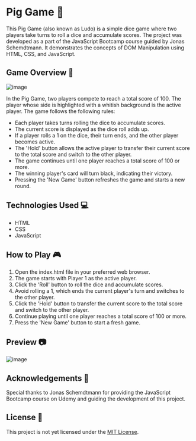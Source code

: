 # Pig Game 🎲

This Pig Game (also known as Ludo) is a simple dice game where two players take turns to roll a dice and accumulate scores. The project was developed as a part of the JavaScript Bootcamp course guided by Jonas Schemdtmann. It demonstrates the concepts of DOM Manipulation using HTML, CSS, and JavaScript.

## Game Overview 🐷

![image](https://github.com/fixmanish/pig-game-ludo/assets/131751286/d9e26f40-f0b8-49b2-9a1a-3a9b6b387eea)

In the Pig Game, two players compete to reach a total score of 100. The player whose side is highlighted with a whitish background is the active player. The game follows the following rules:

- Each player takes turns rolling the dice to accumulate scores.
- The current score is displayed as the dice roll adds up.
- If a player rolls a 1 on the dice, their turn ends, and the other player becomes active.
- The 'Hold' button allows the active player to transfer their current score to the total score and switch to the other player.
- The game continues until one player reaches a total score of 100 or more.
- The winning player's card will turn black, indicating their victory.
- Pressing the 'New Game' button refreshes the game and starts a new round.

## Technologies Used 💻

- HTML
- CSS
- JavaScript

## How to Play 🎮

1. Open the index.html file in your preferred web browser.
2. The game starts with Player 1 as the active player.
3. Click the 'Roll' button to roll the dice and accumulate scores.
4. Avoid rolling a 1, which ends the current player's turn and switches to the other player.
5. Click the 'Hold' button to transfer the current score to the total score and switch to the other player.
6. Continue playing until one player reaches a total score of 100 or more.
7. Press the 'New Game' button to start a fresh game.

## Preview 📷

![image](https://github.com/fixmanish/pig-game-ludo/assets/131751286/850bcbce-2864-42aa-bb80-e9922b7b3c6d)

## Acknowledgements 🙏

Special thanks to Jonas Schemdtmann for providing the JavaScript Bootcamp course on Udemy and guiding the development of this project.

## License 📜

This project is not yet licensed under the [MIT License](LICENSE).
